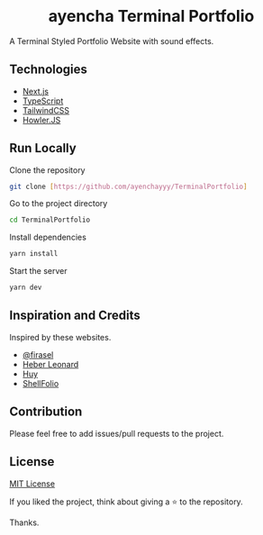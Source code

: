 <br/>
<h1 align="center">ayencha Terminal Portfolio</h1>

A Terminal Styled Portfolio Website with sound effects.

## Technologies

- [Next.js](https://nextjs.org/)
- [TypeScript](https://www.typescriptlang.org/)
- [TailwindCSS](https://tailwindcss.com/)
- [Howler.JS](https://howlerjs.com/)

## Run Locally

Clone the repository

```bash
git clone [https://github.com/ayenchayyy/TerminalPortfolio]
```

Go to the project directory

```bash
cd TerminalPortfolio
```

Install dependencies

```bash
yarn install
```

Start the server

```bash
yarn dev
```

## Inspiration and Credits

Inspired by these websites.
- [@firasel](https://github.com/firasel)
- [Heber Leonard](https://heberleonard2.github.io/terminal-style-portfolio-page/)
- [Huy](http://huy.im/)
- [ShellFolio](https://evilprince2009.netlify.app/)

## Contribution

Please feel free to add issues/pull requests to the project.

## License

[MIT License](LICENSE)



If you liked the project, think about giving a ⭐ to the repository.

Thanks.
